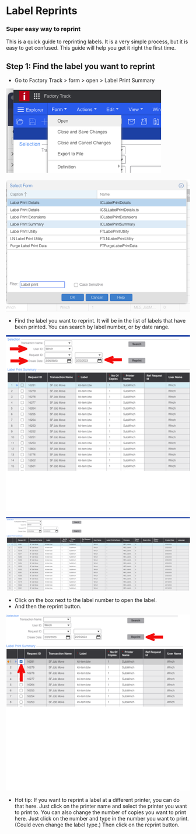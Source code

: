 # Label Reprints
### Super easy way to reprint

This is a quick guide to reprinting labels.  It is a very simple process, but it is easy to get confused.  This guide will help you get it right the first time.

## Step 1:  Find the label you want to reprint

 + Go to Factory Track > form > open > Label Print Summary

![Label Print Summary](https://raw.githubusercontent.com/Karavan-Trailers/How-To-Sheets/main/img/reprints/Screenshot%202023-02-22%20at%208.52.26%20AM.png)

![Label Print Summary 2](https://raw.githubusercontent.com/Karavan-Trailers/How-To-Sheets/main/img/reprints/Screenshot%202023-02-22%20at%208.53.09%20AM.png)
 + Find the label you want to reprint.  It will be in the list of labels that have been printed.  You can search by label number, or by date range.

![Label Print Summary 4](https://raw.githubusercontent.com/Karavan-Trailers/How-To-Sheets/main/img/reprints/ScreenshotArrows.svg)

![Label Print Summary 3](https://raw.githubusercontent.com/Karavan-Trailers/How-To-Sheets/main/img/reprints/Screenshot%202023-02-22%20at%208.45.38%20AM.png)

 + Click on the box next to the label number to open the label.
 + And then the reprint button.
 
![Label Print Summary 5](https://raw.githubusercontent.com/Karavan-Trailers/How-To-Sheets/main/img/reprints/ScreenshotConfirm.svg)

 + Hot tip: If you want to reprint a label at a different printer, you can do that here.  Just click on the printer name and select the printer you want to print to. You can also change the number of copies you want to print here.  Just click on the number and type in the number you want to print. (Could even change the label type.) Then click on the reprint button.